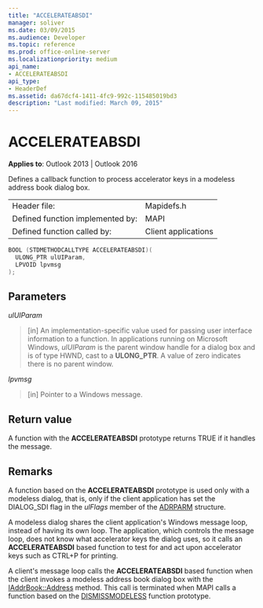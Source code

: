 ```yaml
---
title: "ACCELERATEABSDI"
manager: soliver
ms.date: 03/09/2015
ms.audience: Developer
ms.topic: reference
ms.prod: office-online-server
ms.localizationpriority: medium
api_name:
- ACCELERATEABSDI
api_type:
- HeaderDef
ms.assetid: da67dcf4-1411-4fc9-992c-115485019bd3
description: "Last modified: March 09, 2015"
---
```


# ACCELERATEABSDI
 
**Applies to**: Outlook 2013 | Outlook 2016 
  
Defines a callback function to process accelerator keys in a modeless address book dialog box. 
  
|||
|:-----|:-----|
|Header file:  <br/> |Mapidefs.h  <br/> |
|Defined function implemented by:  <br/> |MAPI  <br/> |
|Defined function called by:  <br/> |Client applications  <br/> |
   
```cpp
BOOL (STDMETHODCALLTYPE ACCELERATEABSDI)( 
  ULONG_PTR ulUIParam,
  LPVOID lpvmsg
);
```

## Parameters

 _ulUIParam_
  
> [in] An implementation-specific value used for passing user interface information to a function. In applications running on Microsoft Windows,  _ulUIParam_ is the parent window handle for a dialog box and is of type HWND, cast to a **ULONG_PTR**. A value of zero indicates there is no parent window. 
    
 _lpvmsg_
  
> [in] Pointer to a Windows message.
    
## Return value

A function with the **ACCELERATEABSDI** prototype returns TRUE if it handles the message. 
  
## Remarks

A function based on the **ACCELERATEABSDI** prototype is used only with a modeless dialog, that is, only if the client application has set the DIALOG_SDI flag in the  _ulFlags_ member of the [ADRPARM](adrparm.md) structure. 
  
A modeless dialog shares the client application's Windows message loop, instead of having its own loop. The application, which controls the message loop, does not know what accelerator keys the dialog uses, so it calls an **ACCELERATEABSDI** based function to test for and act upon accelerator keys such as CTRL+P for printing. 
  
A client's message loop calls the **ACCELERATEABSDI** based function when the client invokes a modeless address book dialog box with the [IAddrBook::Address](iaddrbook-address.md) method. This call is terminated when MAPI calls a function based on the [DISMISSMODELESS](dismissmodeless.md) function prototype. 
  

